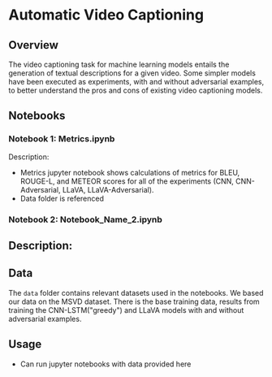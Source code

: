 # Automatic Video Captioning 

## Overview

The video captioning task for machine learning models entails the generation of textual descriptions for a given video. 
Some simpler models have been executed as experiments, with and without adversarial examples, to better understand the pros and cons of existing video captioning models.

## Notebooks

### Notebook 1: Metrics.ipynb

Description:
- Metrics jupyter notebook shows calculations of metrics for BLEU, ROUGE-L, and METEOR scores for all of the experiments (CNN, CNN-Adversarial, LLaVA, LLaVA-Adversarial).
- Data folder is referenced

### Notebook 2: Notebook_Name_2.ipynb

Description:
- 

## Data

The `data` folder contains relevant datasets used in the notebooks. We based our data on the MSVD dataset. There is the base training data, results from training the CNN-LSTM("greedy") and 
LLaVA models with and without adversarial examples. 


## Usage

- Can run jupyter notebooks with data provided here

